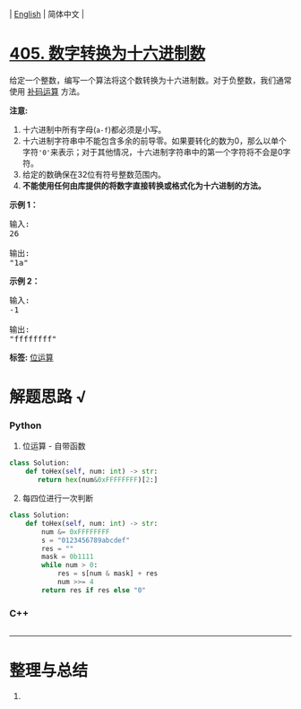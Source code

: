 | [English](README_EN.md) | 简体中文 |

# [405. 数字转换为十六进制数](https://leetcode-cn.com/problems/convert-a-number-to-hexadecimal)
<p>给定一个整数，编写一个算法将这个数转换为十六进制数。对于负整数，我们通常使用&nbsp;<a href="https://baike.baidu.com/item/%E8%A1%A5%E7%A0%81/6854613?fr=aladdin">补码运算</a>&nbsp;方法。</p>

<p><strong>注意:</strong></p>

<ol>
	<li>十六进制中所有字母(<code>a-f</code>)都必须是小写。</li>
	<li>十六进制字符串中不能包含多余的前导零。如果要转化的数为0，那么以单个字符<code>&#39;0&#39;</code>来表示；对于其他情况，十六进制字符串中的第一个字符将不会是0字符。&nbsp;</li>
	<li>给定的数确保在32位有符号整数范围内。</li>
	<li><strong>不能使用任何由库提供的将数字直接转换或格式化为十六进制的方法。</strong></li>
</ol>

<p><strong>示例 1：</strong></p>

<pre>
输入:
26

输出:
&quot;1a&quot;
</pre>

<p><strong>示例 2：</strong></p>

<pre>
输入:
-1

输出:
&quot;ffffffff&quot;
</pre>

**标签:**  [位运算](https://leetcode-cn.com/tag/bit-manipulation) 
# 解题思路 √

### Python

1. 位运算 - 自带函数

```python
class Solution:
    def toHex(self, num: int) -> str:
       return hex(num&0xFFFFFFFF)[2:]
```

2. 每四位进行一次判断


```python
class Solution:
    def toHex(self, num: int) -> str:
        num &= 0xFFFFFFFF
        s = "0123456789abcdef"
        res = ""
        mask = 0b1111
        while num > 0:
            res = s[num & mask] + res
            num >>= 4
        return res if res else "0"
```

### C++

```cpp

```

---



# 整理与总结

1. 